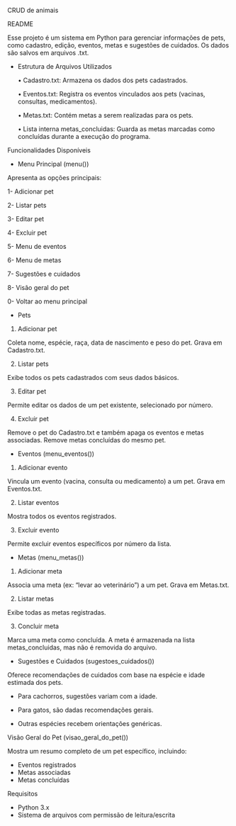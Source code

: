 CRUD de animais

README

Esse projeto é um sistema em Python para gerenciar informações de pets, como cadastro, edição, eventos, metas e sugestões de cuidados. Os dados são salvos em arquivos .txt.

- Estrutura de Arquivos Utilizados

	•	Cadastro.txt: Armazena os dados dos pets cadastrados.

	•	Eventos.txt: Registra os eventos vinculados aos pets (vacinas, consultas, medicamentos).

	•	Metas.txt: Contém metas a serem realizadas para os pets.

	•	Lista interna metas_concluidas: Guarda as metas marcadas como concluídas durante a execução do programa.


Funcionalidades Disponíveis

- Menu Principal (menu())

Apresenta as opções principais:

1- Adicionar pet 

2- Listar pets

3- Editar pet

4- Excluir pet 

5- Menu de eventos

6- Menu de metas

7- Sugestões e cuidados

8- Visão geral do pet

0- Voltar ao menu principal

- Pets

1. Adicionar pet

Coleta nome, espécie, raça, data de nascimento e peso do pet. Grava em Cadastro.txt.

2. Listar pets

Exibe todos os pets cadastrados com seus dados básicos.

3. Editar pet

Permite editar os dados de um pet existente, selecionado por número.

4. Excluir pet

Remove o pet do Cadastro.txt e também apaga os eventos e metas associadas. Remove metas concluídas do mesmo pet.

- Eventos (menu_eventos())

1. Adicionar evento

Vincula um evento (vacina, consulta ou medicamento) a um pet. Grava em Eventos.txt.

2. Listar eventos

Mostra todos os eventos registrados.

3. Excluir evento

Permite excluir eventos específicos por número da lista.

- Metas (menu_metas())

1. Adicionar meta

Associa uma meta (ex: “levar ao veterinário”) a um pet. Grava em Metas.txt.

2. Listar metas

Exibe todas as metas registradas.

3. Concluir meta

Marca uma meta como concluída. A meta é armazenada na lista metas_concluidas, mas não é removida do arquivo.

- Sugestões e Cuidados (sugestoes_cuidados())

Oferece recomendações de cuidados com base na espécie e idade estimada dos pets.

- Para cachorros, sugestões variam com a idade.
 
 - Para gatos, são dadas recomendações gerais.
  
 - Outras espécies recebem orientações genéricas.



Visão Geral do Pet (visao_geral_do_pet())

Mostra um resumo completo de um pet específico, incluindo:

- Eventos registrados
- Metas associadas
- Metas concluídas 

Requisitos

- Python 3.x
- Sistema de arquivos com permissão de leitura/escrita
